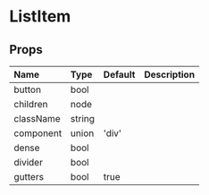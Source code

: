 ListItem
========



Props
-----


| Name | Type | Default | Description |
|:-----|:-----|:-----|:-----|
| button | bool |  |   |
| children | node |  |   |
| className | string |  |   |
| component | union | 'div' |   |
| dense | bool |  |   |
| divider | bool |  |   |
| gutters | bool | true |   |
